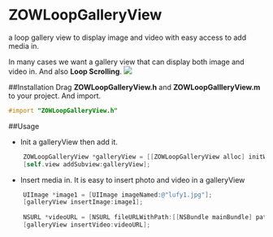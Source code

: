 # ZOWLoopGalleryView
a loop gallery view to display image and video with easy access to add media in.

In many cases we want a gallery view that can display both image and video in. And also **Loop Scrolling**.
![](https://github.com/stoncle/ZOWLoopGalleryView/blob/master/ZOWLoopGalleryView/ZOWLoopGalleryView.gif)

##Installation
Drag **ZOWLoopGalleryView.h** and **ZOWLoopGallleryView.m** to your project. And import.
```Objective-C
#import "ZOWLoopGalleryView.h"
```

##Usage
* Init a galleryView then add it.
```Objective-C
    ZOWLoopGalleryView *galleryView = [[ZOWLoopGalleryView alloc] initWithFrame:self.view.bounds];
    [self.view addSubview:galleryView];
```
* Insert media in.
It is easy to insert photo and video in a galleryView
```Objective-C
    UIImage *image1 = [UIImage imageNamed:@"lufy1.jpg"];
    [galleryView insertImage:image1];
    
    NSURL *videoURL = [NSURL fileURLWithPath:[[NSBundle mainBundle] pathForResource:@"video" ofType:@"mp4"]];
    [galleryView insertVideo:videoURL];
```
